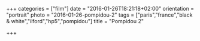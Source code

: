 +++
categories = ["film"]
date = "2016-01-26T18:21:18+02:00"
orientation = "portrait"
photo = "2016-01-26-pompidou-2"
tags = ["paris","france","black & white","ilford","hp5","pompidou"]
title = "Pompidou 2"

+++
